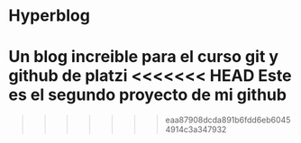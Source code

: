 # Hyperblog
Un blog increible para el curso git y github de platzi
<<<<<<< HEAD
Este es el segundo proyecto de mi github
=======
>>>>>>> eaa87908dcda891b6fdd6eb60454914c3a347932

